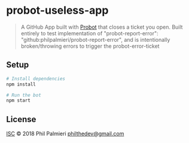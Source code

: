 # probot-useless-app

> A GitHub App built with [Probot](https://github.com/probot/probot) that closes a ticket you open.
> Built entirely to test implementation of "probot-report-error": "github:philpalmieri/probot-report-error", and is intentionally broken/throwing errors to trigger the probot-error-ticket

## Setup

```sh
# Install dependencies
npm install

# Run the bot
npm start
```

## License

[ISC](LICENSE) © 2018 Phil Palmieri <philthedev@gmail.com>
